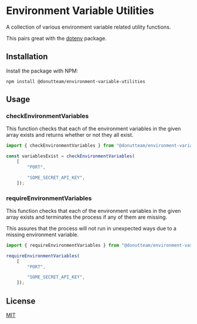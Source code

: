 # Environment Variable Utilities
A collection of various environment variable related utility functions.

This pairs great with the [dotenv](https://www.npmjs.com/package/dotenv) package.

## Installation
Install the package with NPM:

```
npm install @donutteam/environment-variable-utilities
```

## Usage
### checkEnvironmentVariables
This function checks that each of the environment variables in the given array exists and returns whether or not they all exist.

```js
import { checkEnvironmentVariables } from "@donutteam/environment-variable-utilities";

const variablesExist = checkEnvironmentVariables(
	[
		"PORT",

		"SOME_SECRET_API_KEY",
	]);
```

### requireEnvironmentVariables
This function checks that each of the environment variables in the given array exists and terminates the process if any of them are missing.

This assures that the process will not run in unexpected ways due to a missing environment variable.

```js
import { requireEnvironmentVariables } from "@donutteam/environment-variable-utilities";

requireEnvironmentVariables(
	[
		"PORT",

		"SOME_SECRET_API_KEY",
	]);
```

## License
[MIT](https://github.com/donutteam/environment-variable-utilities/blob/main/LICENSE.md)